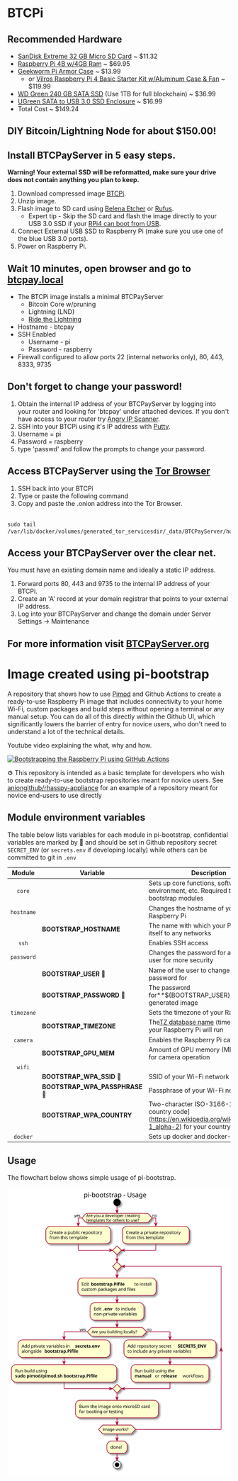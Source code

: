 # BTCPi

## Recommended Hardware
- [SanDisk Extreme 32 GB Micro SD Card](https://www.amazon.com/gp/product/B06XWMQ81P/ref=ewc_pr_img_1?smid=A3QF16EH69HELL&psc=1) ~ $11.32
- [Raspberry Pi 4B w/4GB Ram](https://www.canakit.com/raspberry-pi-4-basic-kit.html?defpid=4508) ~ $69.95 
- [Geekworm Pi Armor Case](https://www.amazon.com/Geekworm-Raspberry-Computer-Aluminum-Compatible/dp/B07VD568FB/ref=sr_1_1_sspa?crid=15LX9RNYD75ON&dchild=1&keywords=geekworm+raspberry+pi+4+case&qid=1635620307&s=electronics&sprefix=geekwo%2Celectronics%2C172&sr=1-1-spons&psc=1&spLa=ZW5jcnlwdGVkUXVhbGlmaWVyPUEzT1lIWUlSVFBIUU43JmVuY3J5cHRlZElkPUEwMjk0NjI3MlNZUEtZTDlJRkFTMiZlbmNyeXB0ZWRBZElkPUEwOTgyOTkxOE9EWFFHM1pQMzNWJndpZGdldE5hbWU9c3BfYXRmJmFjdGlvbj1jbGlja1JlZGlyZWN0JmRvTm90TG9nQ2xpY2s9dHJ1ZQ==) ~ $13.99
    - or [Vilros Raspberry Pi 4 Basic Starter Kit w/Aluminum Case & Fan](https://www.amazon.com/Vilros-Raspberry-Fan-Cooled-Heavy-Duty-Aluminum/dp/B07XTRK8D4/ref=sr_1_3?crid=2ZQAN720L9Q3X&dchild=1&keywords=vilros+raspberry+pi+4+4gb&qid=1635620876&qsid=146-8017235-7408407&s=electronics&sprefix=vilros%2Celectronics%2C163&sr=1-3&sres=B07XTRK8D4%2CB07VFCB192%2CB07TKFKKMP%2CB07TLDTRYF%2CB07XTN5YRN%2CB07XTQL6YZ%2CB07VF8C8ST%2CB08DDDYHSN%2CB084JK4Z5M%2CB083P68C41%2CB084YFGYBB%2CB084JD8YL7%2CB083W37S2V%2CB07TLG1HFY%2CB07XTR695G%2CB084JTHZXR%2CB07V9P3H8T%2CB081ZGJ7C2%2CB097C7YWVK%2CB088KRF1TV&srpt=PERSONAL_COMPUTER) ~ $119.99
- [WD Green 240 GB SATA SSD](https://www.amazon.com/gp/product/B076Y374ZH/ref=ewc_pr_img_3?smid=A1GV4DXS40X1A5&psc=1) (Use 1TB for full blockchain) ~ $36.99
- [UGreen SATA to USB 3.0 SSD Enclosure](https://www.amazon.com/gp/product/B07D2BHVBD/ref=ewc_pr_img_4?smid=AKXVBT49GGF3B&psc=1) ~ $16.99
- Total Cost ~ $149.24

## DIY Bitcoin/Lightning Node for about $150.00!

## Install BTCPayServer in 5 easy steps. 
**Warning! Your external SSD will be reformatted, make sure your drive does not contain anything you plan to keep.** 
1. Download compressed image [BTCPi](https://gateway.ipfs.io/ipfs/QmXbRmbjpnhLXqeobjH68SfMgY55N13rtgTEnzvzVviwS7).
2. Unzip image. 
3. Flash image to SD card using [Belena Etcher](https://www.balena.io/etcher/) or [Rufus](https://rufus.ie/en/). 
    - Expert tip - Skip the SD card and flash the image directly to your USB 3.0 SSD if your [RPi4 can boot from USB](https://www.tomshardware.com/how-to/boot-raspberry-pi-4-usb). 
5. Connect External USB SSD to Raspberry Pi (make sure you use one of the blue USB 3.0 ports). 
6. Power on Raspberry Pi. 

## Wait 10 minutes, open browser and go to [btcpay.local](http://btcpay.local)

- The BTCPi image installs a minimal BTCPayServer
    - Bitcoin Core w/pruning
    - Lightning (LND)
    - [Ride the Lightning](https://github.com/Ride-The-Lightning/RTL) 
- Hostname - btcpay
- SSH Enabled
  - Username - pi
  - Password - raspberry
- Firewall configured to allow ports 22 (internal networks only), 80, 443, 8333, 9735

## Don't forget to change your password!
1. Obtain the internal IP address of your BTCPayServer by logging into your router and looking for 'btcpay' under attached devices. If you don't have access to your router try [Angry IP Scanner](https://angryip.org/).
2. SSH into your BTCPi using it's IP address with [Putty](https://the.earth.li/~sgtatham/putty/latest/w32/putty-0.76-installer.msi). 
3. Username = pi
4. Password = raspberry
5. type 'passwd' and follow the prompts to change your password. 

## Access BTCPayServer using the [Tor Browser](https://www.torproject.org/download/) 

1. SSH back into your BTCPi 
2. Type or paste the following command
3. Copy and paste the .onion address into the Tor Browser.

```

sudo tail /var/lib/docker/volumes/generated_tor_servicesdir/_data/BTCPayServer/hostname

```



## Access your BTCPayServer over the clear net. 
You must have an existing domain name and ideally a static IP address. 
1. Forward ports 80, 443 and 9735 to the internal IP address of your BTCPi. 
2. Create an 'A' record at your domain registrar that points to your external IP address. 
3. Log into your BTCPayServer and change the domain under Server Settings -> Maintenance

## For more information visit [BTCPayServer.org](https://btcpayserver.org/)


# Image created using pi-bootstrap

A repository that shows how to use [Pimod](https://github.com/Nature40/pimod.git) and Github Actions to create a ready-to-use Raspberry Pi image that includes connectivity to your home Wi-Fi, custom packages and build steps without opening a terminal or any manual setup. You can do all of this directly within the Github UI, which significantly lowers the barrier of entry for novice users, who don't need to understand a lot of the technical details.

Youtube video explaining the what, why and how.

[![Bootstrapping the Raspberry Pi using GitHub Actions](http://img.youtube.com/vi/Lc6wvHgMYH4/0.jpg)](http://www.youtube.com/watch?v=Lc6wvHgMYH4 "Bootstrapping the Raspberry Pi using GitHub Actions ")

:gear: This repository is intended as a basic template for developers who wish to create ready-to-use bootstrap repositories meant for novice users. See [aniongithub/rhasspy-appliance](https://github.com/aniongithub/rhasspy-appliance) for an example of a repository meant for novice end-users to use directly

## Module environment variables

The table below lists variables for each module in pi-bootstrap, confidential variables are marked by 🔑 and should be set in Github repository secret ```SECRET_ENV``` (or ```secrets.env``` if developing locally) while others can be committed to git in ```.env```


|     Module     | Variable                        | Description                                                                                                                     | Default               |
| :--------------: | --------------------------------- | --------------------------------------------------------------------------------------------------------------------------------- | ----------------------- |
|   ```core```   |                                 | Sets up core functions, software, environment, etc. Required to use pi-bootstrap modules                                        |                       |
| ```hostname``` |                                 | Changes the hostname of your Raspberry Pi                                                                                       |                       |
|               | **BOOTSTRAP_HOSTNAME**          | The name with which your Pi will identify itself to any networks                                                                | *btcpay*        |
|   ```ssh```   |                                 | Enables SSH access                                                                                                              |                       |
| ```password``` |                                 | Changes the password for a specified user for more security                                                                     |                       |
|               | **BOOTSTRAP_USER** 🔑           | Name of the user to change the password for                                                                                     | *pi*                  |
|               | **BOOTSTRAP_PASSWORD** 🔑       | The password for**${BOOTSTRAP_USER}** on the generated image                                                                    | *raspberry*           |
| ```timezone``` |                                 | Sets the timezone of your Raspberry Pi                                                                                          |                       |
|               | **BOOTSTRAP_TIMEZONE**          | The[TZ database name](https://en.wikipedia.org/wiki/List_of_tz_database_time_zones) (timezone) where your Raspberry Pi will run | *America/Los_Angeles* |
|  ```camera```  |                                 | Enables the Raspberry Pi camera module                                                                                          |                       |
|               | **BOOTSTRAP_GPU_MEM**           | Amount of GPU memory (MB) to reserve for camera operation                                                                       | 128                   |
|   ```wifi```   |                                 |                                                                                                                                 |                       |
|               | **BOOTSTRAP_WPA_SSID** 🔑       | SSID of your Wi-Fi network                                                                                                      | *None*                |
|               | **BOOTSTRAP_WPA_PASSPHRASE** 🔑 | Passphrase of your Wi-Fi network                                                                                                | *None*                |
|               | **BOOTSTRAP_WPA_COUNTRY**       | Two-character ISO-3166-1 alpha-2 country code](https://en.wikipedia.org/wiki/ISO_3166-1_alpha-2) for your country.              | *None*                |
|  ```docker```  |                                 | Sets up docker and docker-compose                                                                                               |                       |

## Usage

The flowchart below shows simple usage of pi-bootstrap.

![Usage](assets/pi-bootstrap-usage.svg)
